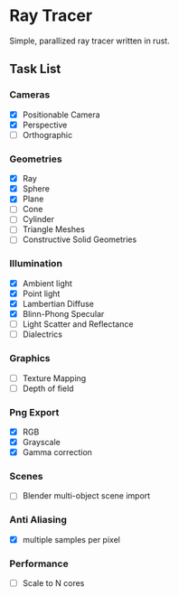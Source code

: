 # Ray Tracer
Simple, parallized ray tracer written in rust.

## Task List 
### Cameras
- [x] Positionable Camera
- [x] Perspective
- [ ] Orthographic 

### Geometries
- [x] Ray
- [x] Sphere
- [x] Plane
- [ ] Cone
- [ ] Cylinder
- [ ] Triangle Meshes
- [ ] Constructive Solid Geometries

### Illumination
- [x] Ambient light
- [x] Point light
- [x] Lambertian Diffuse
- [x] Blinn-Phong Specular
- [ ] Light Scatter and Reflectance
- [ ] Dialectrics

### Graphics
- [ ] Texture Mapping
- [ ] Depth of field 

### Png Export
- [x] RGB
- [x] Grayscale
- [x] Gamma correction

### Scenes
- [ ] Blender multi-object scene import

### Anti Aliasing
- [x] multiple samples per pixel

### Performance
- [ ] Scale to N cores




